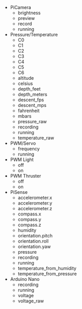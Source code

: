 - PiCamera
    - brightness
    - preview
    - record
    - running
- Pressure/Temperature
    - C0
    - C1
    - C2
    - C3
    - C4
    - C5
    - C6
    - altitude
    - celsius
    - depth_feet
    - depth_meters
    - descent_fps
    - descent_mps
    - fahrenheit
    - mbars
    - pressure_raw
    - recording
    - running
    - temperature_raw
- PWM/Servo
    - frequency
    - running
- PWM Light
    - off
    - on
- PWM Thruster
    - off
    - on
- PiSense
    - accelerometer.x
    - accelerometer.y
    - accelerometer.z
    - compass.x
    - compass.y
    - compass.z
    - humidity
    - orientation.pitch
    - orientation.roll
    - orientation.yaw
    - pressure
    - recording
    - running
    - temperature_from_humidity
    - temperature_from_pressure
- Arduino Nano
    - recording
    - running
    - voltage
    - voltage_raw
